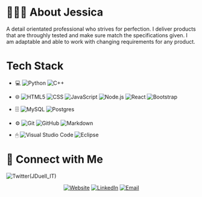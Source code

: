 # 👩🏻‍🦰 About Jessica
A detail orientated professional who strives for perfection. I deliver products that are throughly tested and make sure match the specifications given. I am adaptable and able to work with changing requirements for any product.

# Tech Stack
- 💻 
![Python](https://img.shields.io/badge/-Python-333333?style=flat&logo=python)
![C++](https://img.shields.io/badge/-C++-333333?style=flat&logo=C%2B%2B&logoColor=00599C)

- 🌐 
![HTML5](https://img.shields.io/badge/-HTML5-333333?style=flat&logo=HTML5)
![CSS](https://img.shields.io/badge/-CSS-333333?style=flat&logo=CSS3&logoColor=1572B6)
![JavaScript](https://img.shields.io/badge/-JavaScript-333333?style=flat&logo=javascript)
![Node.js](https://img.shields.io/badge/-Node.js-333333?style=flat&logo=node.js)
![React](https://img.shields.io/badge/-React-333333?style=flat&logo=react)
![Bootstrap](https://img.shields.io/badge/-Bootstrap-333333?style=flat&logo=bootstrap&logoColor=563D7C)
- 🗄 
![MySQL](https://img.shields.io/badge/-MySQL-333333?style=flat&logo=mysql)
![Postgres]()
- ⚙️ 
![Git](https://img.shields.io/badge/-Git-333333?style=flat&logo=git)
![GitHub](https://img.shields.io/badge/-GitHub-333333?style=flat&logo=github)
![Markdown](https://img.shields.io/badge/-Markdown-333333?style=flat&logo=markdown)
- 🖱 
![Visual Studio Code](https://img.shields.io/badge/-Visual%20Studio%20Code-333333?style=flat&logo=visual-studio-code&logoColor=007ACC)
![Eclipse](https://img.shields.io/badge/-Eclipse-333333?style=flat&logo=eclipse-ide&logoColor=2C2255)


# 🤝 Connect with Me 
![Twitter](https://img.shields.io/twitter/url/https/twitter.com/JDuell_IT?style=social&label=Follow%20%40JDuell_IT)(JDuell_IT)
<p align="center">
<a href="https://duellsoftwaredev.codes/
/"><img alt="Website" src="https://img.shields.io/badge/Website-www.duellsoftwaredev.codes-blue?style=flat-square&logo=google-chrome"></a>
<a href="https://www.linkedin.com/in/jessicaduell/
"><img alt="LinkedIn" src="https://img.shields.io/badge/LinkedIn-Jessica%20Duell-blue?style=flat-square&logo=linkedin"></a>
<a href="mailto:duellsoftwaredev@gmail.com"><img alt="Email" src="https://img.shields.io/badge/Email-duellsoftwaredev@gmail.com-blue?style=flat-square&logo=gmail"></a>
</p>


